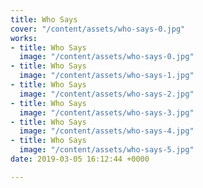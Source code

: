 ```yaml
---
title: Who Says
cover: "/content/assets/who-says-0.jpg"
works:
- title: Who Says
  image: "/content/assets/who-says-0.jpg"
- title: Who Says
  image: "/content/assets/who-says-1.jpg"
- title: Who Says
  image: "/content/assets/who-says-2.jpg"
- title: Who Says
  image: "/content/assets/who-says-3.jpg"
- title: Who Says
  image: "/content/assets/who-says-4.jpg"
- title: Who Says
  image: "/content/assets/who-says-5.jpg"
date: 2019-03-05 16:12:44 +0000

---
```

